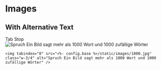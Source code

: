 # Images
## With Alternative Text

<div tabindex="0">Tab Stop</div>

<img tabindex="0" src="<%- config.base %>/static/images/1000.jpg" class="w-3/4" alt="Spruch Ein Bild sagt mehr als 1000 Wort und 1000 zufällige Wörter" />

<br />

```
<img tabindex="0" src="<%- config.base %>/static/images/1000.jpg" class="w-3/4" alt="Spruch Ein Bild sagt mehr als 1000 Wort und 1000 zufällige Wörter" />
```

